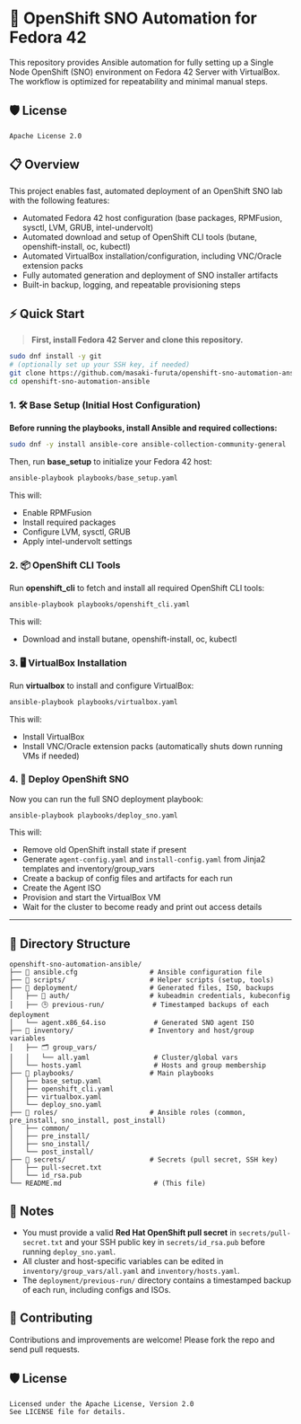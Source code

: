 # 🚀 OpenShift SNO Automation for Fedora 42

This repository provides Ansible automation for fully setting up a Single Node OpenShift (SNO) environment on Fedora 42 Server with VirtualBox. The workflow is optimized for repeatability and minimal manual steps.

## 🛡️ License

```
Apache License 2.0
```

## 📋 Overview

This project enables fast, automated deployment of an OpenShift SNO lab with the following features:

* Automated Fedora 42 host configuration (base packages, RPMFusion, sysctl, LVM, GRUB, intel-undervolt)
* Automated download and setup of OpenShift CLI tools (butane, openshift-install, oc, kubectl)
* Automated VirtualBox installation/configuration, including VNC/Oracle extension packs
* Fully automated generation and deployment of SNO installer artifacts
* Built-in backup, logging, and repeatable provisioning steps

## ⚡️ Quick Start

> **First, install Fedora 42 Server and clone this repository.**

```sh
sudo dnf install -y git
# (optionally set up your SSH key, if needed)
git clone https://github.com/masaki-furuta/openshift-sno-automation-ansible.git
cd openshift-sno-automation-ansible
```

### 1. 🛠️ Base Setup (Initial Host Configuration)

**Before running the playbooks, install Ansible and required collections:**

```sh
sudo dnf -y install ansible-core ansible-collection-community-general
```

Then, run **base\_setup** to initialize your Fedora 42 host:

```sh
ansible-playbook playbooks/base_setup.yaml
```

This will:

* Enable RPMFusion
* Install required packages
* Configure LVM, sysctl, GRUB
* Apply intel-undervolt settings

### 2. 📦 OpenShift CLI Tools

Run **openshift\_cli** to fetch and install all required OpenShift CLI tools:

```sh
ansible-playbook playbooks/openshift_cli.yaml
```

This will:

* Download and install butane, openshift-install, oc, kubectl

### 3. 🖥️ VirtualBox Installation

Run **virtualbox** to install and configure VirtualBox:

```sh
ansible-playbook playbooks/virtualbox.yaml
```

This will:

* Install VirtualBox
* Install VNC/Oracle extension packs (automatically shuts down running VMs if needed)

### 4. 🚦 Deploy OpenShift SNO

Now you can run the full SNO deployment playbook:

```sh
ansible-playbook playbooks/deploy_sno.yaml
```

This will:

* Remove old OpenShift install state if present
* Generate `agent-config.yaml` and `install-config.yaml` from Jinja2 templates and inventory/group\_vars
* Create a backup of config files and artifacts for each run
* Create the Agent ISO
* Provision and start the VirtualBox VM
* Wait for the cluster to become ready and print out access details

---

## 📁 Directory Structure

```text
openshift-sno-automation-ansible/
├── 📂 ansible.cfg                  # Ansible configuration file
├── 📂 scripts/                     # Helper scripts (setup, tools)
├── 📂 deployment/                  # Generated files, ISO, backups
│   ├── 🔐 auth/                    # kubeadmin credentials, kubeconfig
│   ├── 🕒 previous-run/            # Timestamped backups of each deployment
│   └── agent.x86_64.iso            # Generated SNO agent ISO
├── 📂 inventory/                   # Inventory and host/group variables
│   ├── 🗂️ group_vars/
│   │   └── all.yaml                # Cluster/global vars
│   └── hosts.yaml                  # Hosts and group membership
├── 📂 playbooks/                   # Main playbooks
│   ├── base_setup.yaml
│   ├── openshift_cli.yaml
│   ├── virtualbox.yaml
│   └── deploy_sno.yaml
├── 📂 roles/                       # Ansible roles (common, pre_install, sno_install, post_install)
│   ├── common/
│   ├── pre_install/
│   ├── sno_install/
│   └── post_install/
├── 📂 secrets/                     # Secrets (pull secret, SSH key)
│   ├── pull-secret.txt
│   └── id_rsa.pub
└── README.md                       # (This file)
```

## 📝 Notes

* You must provide a valid **Red Hat OpenShift pull secret** in `secrets/pull-secret.txt` and your SSH public key in `secrets/id_rsa.pub` before running `deploy_sno.yaml`.
* All cluster and host-specific variables can be edited in `inventory/group_vars/all.yaml` and `inventory/hosts.yaml`.
* The `deployment/previous-run/` directory contains a timestamped backup of each run, including configs and ISOs.

## 🤝 Contributing

Contributions and improvements are welcome! Please fork the repo and send pull requests.

## 🛡️ License

```
Licensed under the Apache License, Version 2.0
See LICENSE file for details.
```
